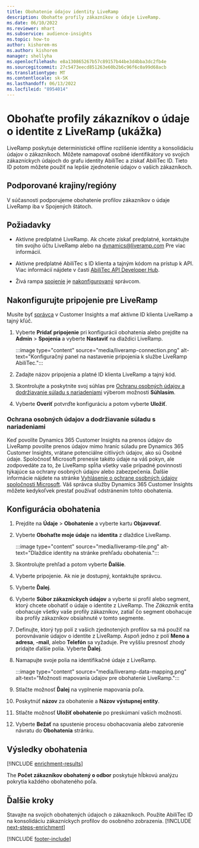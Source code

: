 ```yaml
---
title: Obohatenie údajov identity LiveRamp
description: Obohaťte profily zákazníkov o údaje LiveRamp.
ms.date: 06/10/2022
ms.reviewer: mhart
ms.subservice: audience-insights
ms.topic: how-to
author: kishorem-ms
ms.author: kishorem
manager: shellyha
ms.openlocfilehash: e8a130865267b57c89157b44be3d4bba3dc2fb4e
ms.sourcegitcommit: 27c5473eecd851263e60b2b6c96f6c0a99d68acb
ms.translationtype: MT
ms.contentlocale: sk-SK
ms.lasthandoff: 06/13/2022
ms.locfileid: "8954014"
---
```

# <a name="enrich-customer-profiles-with-identity-data-from-liveramp-preview"></a>Obohaťte profily zákazníkov o údaje o identite z LiveRamp (ukážka)

LiveRamp poskytuje deterministické offline rozlíšenie identity a konsolidáciu údajov o zákazníkoch. Môžete namapovať osobné identifikátory vo svojich zákazníckych údajoch do grafu identity AbiliTec a získať AbiliTec ID. Tieto ID potom môžete použiť na lepšie zjednotenie údajov o vašich zákazníkoch.

## <a name="supported-countriesregions"></a>Podporované krajiny/regióny

V súčasnosti podporujeme obohatenie profilov zákazníkov o údaje LiveRamp iba v Spojených štátoch.

## <a name="prerequisites"></a>Požiadavky

- Aktívne predplatné LiveRamp. Ak chcete získať predplatné, kontaktujte tím svojho účtu LiveRamp alebo na [dynamics@liveramp.com](mailto:dynamics@liveramp.com) Pre viac informácií.

- Aktívne predplatné AbiliTec s ID klienta a tajným kódom na prístup k API. Viac informácií nájdete v časti [AbiliTec API Developer Hub](https://developers.liveramp.com/abilitec-api/).

- Živá rampa [spojenie](connections.md) je [nakonfigurovaný](#configure-the-connection-for-liveramp) správcom.

## <a name="configure-the-connection-for-liveramp"></a>Nakonfigurujte pripojenie pre LiveRamp

Musíte byť [správca](permissions.md#admin) v Customer Insights a mať aktívne ID klienta LiveRamp a tajný kľúč.

1. Vyberte **Pridať pripojenie** pri konfigurácii obohatenia alebo prejdite na **Admin** > **Spojenia** a vyberte **Nastaviť** na dlaždici LiveRamp.

   :::image type="content" source="media/liveramp-connection.png" alt-text="Konfiguračný panel na nastavenie pripojenia k službe LiveRamp AbiliTec.":::

1. Zadajte názov pripojenia a platné ID klienta LiveRamp a tajný kód.

1. Skontrolujte a poskytnite svoj súhlas pre [Ochranu osobných údajov a dodržiavanie súladu s nariadeniami](#data-privacy-and-compliance) výberom možnosti **Súhlasím**.

1. Vyberte **Overiť** potvrďte konfiguráciu a potom vyberte **Uložiť**.

### <a name="data-privacy-and-compliance"></a>Ochrana osobných údajov a dodržiavanie súladu s nariadeniami

Keď povolíte Dynamics 365 Customer Insights na prenos údajov do LiveRamp povolíte prenos údajov mimo hraníc súladu pre Dynamics 365 Customer Insights, vrátane potenciálne citlivých údajov, ako sú Osobné údaje. Spoločnosť Microsoft prenesie takéto údaje na váš pokyn, ale zodpovedáte za to, že LiveRamp spĺňa všetky vaše prípadné povinnosti týkajúce sa ochrany osobných údajov alebo zabezpečenia. Ďalšie informácie nájdete na stránke [Vyhlásenie o ochrane osobných údajov spoločnosti Microsoft](https://go.microsoft.com/fwlink/?linkid=396732). Váš správca služby Dynamics 365 Customer Insights môžete kedykoľvek prestať používať odstránením tohto obohatenia.

## <a name="configure-the-enrichment"></a>Konfigurácia obohatenia

1. Prejdite na **Údaje** > **Obohatenie** a vyberte kartu **Objavovať**.

1. Vyberte **Obohaťte moje údaje** na **identita** z dlaždice LiveRamp.

   :::image type="content" source="media/liveramp-tile.png" alt-text="Dlaždice identity na stránke prehľadu obohatenia.":::

1. Skontrolujte prehľad a potom vyberte **Ďalšie**.

1. Vyberte pripojenie. Ak nie je dostupný, kontaktujte správcu.

1. Vyberte **Ďalej**.

1. Vyberte **Súbor zákazníckych údajov** a vyberte si profil alebo segment, ktorý chcete obohatiť o údaje o identite z LiveRamp. The *Zákazník* entita obohacuje všetky vaše profily zákazníkov, zatiaľ čo segment obohacuje iba profily zákazníkov obsiahnuté v tomto segmente.

1. Definujte, ktorý typ polí z vašich zjednotených profilov sa má použiť na porovnávanie údajov o identite z LiveRamp. Aspoň jedno z polí **Meno a adresa**, **-mail**, alebo **Telefón** sa vyžaduje. Pre vyššiu presnosť zhody pridajte ďalšie polia. Vyberte **Ďalej**.

1. Namapujte svoje polia na identifikačné údaje z LiveRamp.

   :::image type="content" source="media/liveramp-data-mapping.png" alt-text="Možnosti mapovania údajov pre obohatenie LiveRamp.":::

1. Stlačte možnosť **Ďalej** na vyplnenie mapovania poľa.

1. Poskytnúť **názov** za obohatenie a **Názov výstupnej entity**.

1. Stlačte možnosť **Uložiť obohatenie** po preskúmaní vašich možností.

1. Vyberte **Bežať** na spustenie procesu obohacovania alebo zatvorenie návratu do **Obohatenia** stránku.

## <a name="enrichment-results"></a>Výsledky obohatenia

[!INCLUDE [enrichment-results](includes/enrichment-results.md)]

The **Počet zákazníkov obohatený o odbor** poskytuje hĺbkovú analýzu pokrytia každého obohateného poľa.

## <a name="next-steps"></a>Ďalšie kroky

Stavajte na svojich obohatených údajoch o zákazníkoch. Použite AbiliTec ID na konsolidáciu zákazníckych profilov do osobného zobrazenia.
[!INCLUDE [next-steps-enrichment](includes/next-steps-enrichment.md)]

[!INCLUDE [footer-include](includes/footer-banner.md)]
